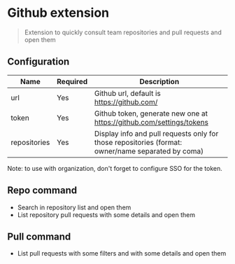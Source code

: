# Github extension

> Extension to quickly consult team repositories and pull requests and open them

## Configuration

| Name         | Required | Description                                                                                       |
|--------------|----------|---------------------------------------------------------------------------------------------------|
| url          | Yes      | Github url, default is https://github.com/                                                        |
| token        | Yes      | Github token, generate new one at https://github.com/settings/tokens                              |
| repositories | Yes      | Display info and pull requests only for those repositories (format: owner/name separated by coma) |

Note: to use with organization, don't forget to configure SSO for the token.

## Repo command

- Search in repository list and open them
- List repository pull requests with some details and open them

## Pull command

- List pull requests with some filters and with some details and open them
